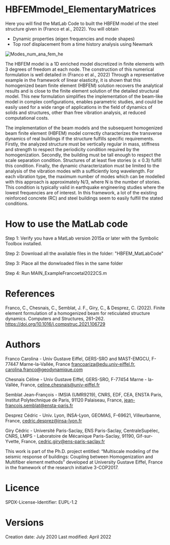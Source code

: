 # HBFEMmodel_ElementaryMatrices
Here you will find the MatLab Code to built the HBFEM model of the steel structure given in (Franco et al., 2022). You will obtain
- Dynamic properties (eigen frequencies and mode shapes)
- Top roof displacement from a time history analysis using Newmark

![Modes_num_ana_fem_he](https://user-images.githubusercontent.com/30736872/157275778-f2a449c6-36db-465a-a161-74395c2b4741.svg)

The HBFEM model is a 1D enriched model discretized in finite elements with 3 degrees of freedom at each node. The construction of this numerical formulation is well detailed in (Franco et al., 2022) 
Through a representative example in the framework of linear elasticity, it is shown that this homogenized beam finite element (HBFEM) solution
recovers the analytical results and is close to the finite element solution of the detailed structural model. This new formulation simplifies the implementation of the beam-like model in complex configurations, enables parametric studies, and could be easily used for a wide range of applications in the field of dynamics of solids and structures, other than free vibration analysis, at reduced computational costs.

The implementation of the beam models and the subsequent homogenized beam finite element (HBFEM) model  correctly characterizes the transverse dynamics of real buildings if the structure fulfills specific requirements. Firstly, the analyzed structure must be vertically regular in mass, stiffness and strength to respect the periodicity condition required by the homogenization. Secondly, the building must be tall enough to respect the scale separation condition. Structures of at least five stories (ε ≤ 0.3) fulfill this condition. Finally, the dynamic characterization must be limited to the analysis of the vibration modes with a sufficiently long wavelength. For each vibration type, the maximum number of modes which can be modelled with this approach is approximately N/3, where N is the number of stories. This condition is typically valid in earthquake engineering studies where the lowest frequencies are of interest. In this framework, a lot of the existing reinforced concrete (RC) and steel buildings seem to easily fulfill the stated conditions. 


# How to use the MatLab code

Step 1: 
  Verify you have a MatLab version 2015a or later with the Symbolic Toolbox installed.
  
Step 2:
  Download all the available files in the folder: "HBFEM_MatLabCode"
  
Step 3:
  Place all the donwloaded files in the same folder 

Step 4: 
  Run MAIN_ExampleFrancoetal2022CS.m


# References

Franco, C., Chesnais, C., Semblat, J. F., Giry, C., & Desprez, C. (2022). Finite element formulation of a homogenized beam for reticulated structure dynamics. Computers and Structures, 261–262. https://doi.org/10.1016/j.compstruc.2021.106729

# Authors 


Franco Carolina -  Univ Gustave Eiffel, GERS-SRO and MAST-EMGCU, F-77447 Marne-la-Vallée, France
francoariza@edu.univ-eiffel.fr, carolina.franco@geodynamique.com

Chesnais Céline - Univ Gustave Eiffel, GERS-SRO, F-77454 Marne - la- Vallée, France,
celine.chesnais@univ-eiffel.fr

Semblat Jean-François - IMSIA (UMR9219), CNRS, EDF, CEA, ENSTA Paris, Institut Polytechnique de
Paris, 91120 Palaiseau, France, jean-francois.semblat@ensta-paris.fr

Desprez Cédric - Univ. Lyon, INSA-Lyon, GEOMAS, F-69621, Villeurbanne, France,
cedric.desprez@insa-lyon.fr

Giry Cédric - Université Paris-Saclay, ENS Paris-Saclay, CentraleSupélec, CNRS, LMPS - Laboratoire de
Mécanique Paris-Saclay, 91190, Gif-sur-Yvette, France, cedric.giry@ens-paris-saclay.fr

This work is part of the Ph.D. project entitled: “Multiscale modeling of the seismic response of buildings: Coupling between Homogenization and Multifiber element methods” developed at University Gustave Eiffel, France in the framework of the research initiative 3-COP2017.

# Licence

SPDX-License-Identifier:  EUPL-1.2

# Versions

Creation date: July 2020
Last modified: April 2022


